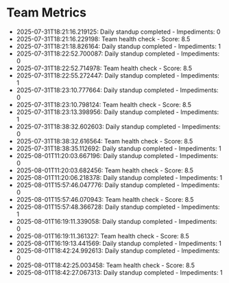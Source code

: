 # Team Metrics

- 2025-07-31T18:21:16.219125: Daily standup completed - Impediments: 0
- 2025-07-31T18:21:16.229198: Team health check - Score: 8.5
- 2025-07-31T18:21:18.826164: Daily standup completed - Impediments: 1
- 2025-07-31T18:22:52.700087: Daily standup completed - Impediments: 0
- 2025-07-31T18:22:52.714978: Team health check - Score: 8.5
- 2025-07-31T18:22:55.272447: Daily standup completed - Impediments: 1
- 2025-07-31T18:23:10.777664: Daily standup completed - Impediments: 0
- 2025-07-31T18:23:10.798124: Team health check - Score: 8.5
- 2025-07-31T18:23:13.398956: Daily standup completed - Impediments: 1
- 2025-07-31T18:38:32.602603: Daily standup completed - Impediments: 0
- 2025-07-31T18:38:32.616564: Team health check - Score: 8.5
- 2025-07-31T18:38:35.112692: Daily standup completed - Impediments: 1
- 2025-08-01T11:20:03.667196: Daily standup completed - Impediments: 0
- 2025-08-01T11:20:03.682456: Team health check - Score: 8.5
- 2025-08-01T11:20:06.218378: Daily standup completed - Impediments: 1
- 2025-08-01T15:57:46.047776: Daily standup completed - Impediments: 0
- 2025-08-01T15:57:46.070943: Team health check - Score: 8.5
- 2025-08-01T15:57:48.366728: Daily standup completed - Impediments: 1
- 2025-08-01T16:19:11.339058: Daily standup completed - Impediments: 0
- 2025-08-01T16:19:11.361327: Team health check - Score: 8.5
- 2025-08-01T16:19:13.441569: Daily standup completed - Impediments: 1
- 2025-08-01T18:42:24.992613: Daily standup completed - Impediments: 0
- 2025-08-01T18:42:25.003458: Team health check - Score: 8.5
- 2025-08-01T18:42:27.067313: Daily standup completed - Impediments: 1
